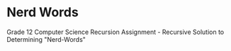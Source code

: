 # Nerd Words
Grade 12 Computer Science Recursion Assignment - Recursive Solution to Determining "Nerd-Words"
